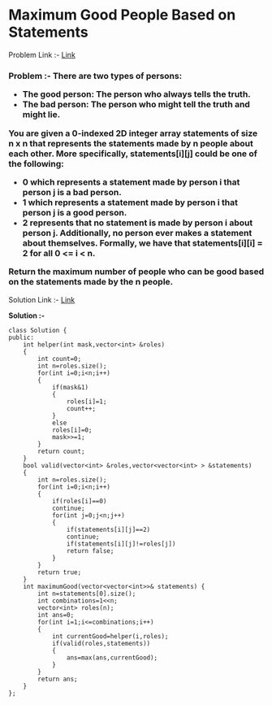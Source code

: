 # Maximum Good People Based on Statements

Problem Link :- [Link](https://leetcode.com/problems/maximum-good-people-based-on-statements/)

<h3>
Problem :- There are two types of persons:

  * The good person: The person who always tells the truth.
  * The bad person: The person who might tell the truth and might lie.
  
You are given a 0-indexed 2D integer array statements of size n x n that represents the statements made by n people about each other. More specifically, statements[i][j] could be one of the following:

  * 0 which represents a statement made by person i that person j is a bad person.
  * 1 which represents a statement made by person i that person j is a good person.
  * 2 represents that no statement is made by person i about person j.
Additionally, no person ever makes a statement about themselves. Formally, we have that statements[i][i] = 2 for all 0 <= i < n.

Return the maximum number of people who can be good based on the statements made by the n people.
</h3>

Solution Link :- [Link](https://leetcode.com/problems/maximum-good-people-based-on-statements/submissions/882700646/)

**Solution :-**
```
class Solution {
public:
    int helper(int mask,vector<int> &roles)
    {
        int count=0;
        int n=roles.size();
        for(int i=0;i<n;i++)
        {
            if(mask&1)
            {
                roles[i]=1;
                count++;
            }
            else
            roles[i]=0;
            mask>>=1;
        }
        return count;
    }
    bool valid(vector<int> &roles,vector<vector<int> > &statements)
    {
        int n=roles.size();
        for(int i=0;i<n;i++)
        {
            if(roles[i]==0)
            continue;
            for(int j=0;j<n;j++)
            {
                if(statements[i][j]==2)
                continue;
                if(statements[i][j]!=roles[j])
                return false;
            }
        }
        return true;
    }
    int maximumGood(vector<vector<int>>& statements) {
        int n=statements[0].size();
        int combinations=1<<n;
        vector<int> roles(n);
        int ans=0;
        for(int i=1;i<=combinations;i++)
        {
            int currentGood=helper(i,roles);
            if(valid(roles,statements))
            {
                ans=max(ans,currentGood);
            }
        }
        return ans;
    }
};
```

